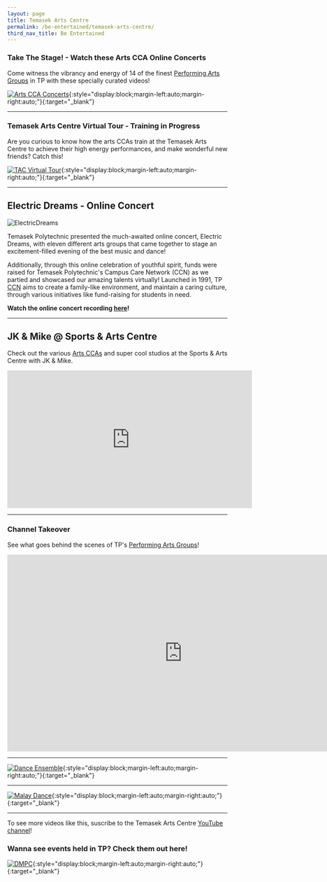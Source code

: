 ```yaml
---
layout: page
title: Temasek Arts Centre
permalink: /be-entertained/temasek-arts-centre/
third_nav_title: Be Entertained
---
```

### Take The Stage! - Watch these Arts CCA Online Concerts
Come witness the vibrancy and energy of 14 of the finest [Performing Arts Groups](/be-involved/performing-arts/) in TP with these specially curated videos!

[![Arts CCA Concerts]({{site.baseurl}}/images/BeEntertained-TACOHvideo.PNG)](https://www.youtube.com/watch?v=PtGvShau2jI&feature=youtu.be){:style="display:block;margin-left:auto;margin-right:auto;"}{:target="_blank"}

---
### Temasek Arts Centre Virtual Tour - Training in Progress
Are you curious to know how the arts CCAs train at the Temasek Arts Centre to achieve their high energy performances, and make wonderful new friends? Catch this! 

[![TAC Virtual Tour]({{site.baseurl}}/images/BeEntertained-TACVirtualTour.PNG)](https://www.youtube.com/watch?v=RTeCCLhEA1E&feature=youtu.be){:style="display:block;margin-left:auto;margin-right:auto;"}{:target="_blank"}

---
## Electric Dreams - Online Concert
![ElectricDreams]({{site.baseurl}}/images/BeEntertained-ElectricDreams1.jpg)

Temasek Polytechnic presented the much-awaited online concert, Electric Dreams, with eleven different arts groups that came together to stage an excitement-filled evening of the best music and dance! 

Additionally, through this online celebration of youthful spirit, funds were raised for Temasek Polytechnic's Campus Care Network (CCN) as we partied and showcased our amazing talents virtually! Launched in 1991, TP [CCN](/be-caring/campus-care-network/) aims to create a family-like environment, and maintain a caring culture, through various initiatives like fund-raising for students in need.

**Watch the online concert recording [here](https://www.youtube.com/watch?v=afTmefWjtiY&feature=youtu.be)!**

---
## JK & Mike @ Sports & Arts Centre
Check out the various [Arts CCAs](/be-involved/performing-arts/) and super cool studios at the Sports & Arts Centre with JK & Mike. 

<div class="bp-youtube">
<iframe width="560" height="315" src="https://www.youtube.com/embed/vtdXDV8jcSg" title="YouTube video player" frameborder="0" allow="accelerometer; autoplay; clipboard-write; encrypted-media; gyroscope; picture-in-picture" allowfullscreen></iframe>   
</div>

---
### Channel Takeover
See what goes behind the scenes of TP's <a href="https://tp-vc-prod.netlify.app/be-involved/performing-arts/">Performing Arts Groups</a>!
<div class="bp-youtube">
    <iframe width="800" height="450" style="display:block;margin-left:auto;margin-right:auto;" src="https://www.youtube.com/embed/p27P9kSYUDg" frameborder="0" allow="accelerometer; autoplay; encrypted-media; gyroscope; picture-in-picture" allowfullscreen></iframe>
</div>

---
[![Dance Ensemble]({{site.baseurl}}/images/BeEntertained-TAC-DE.JPG)](https://www.youtube.com/watch?v=XVK6czhYq4A){:style="display:block;margin-left:auto;margin-right:auto;"}{:target="_blank"}

-----

[![Malay Dance]({{site.baseurl}}/images/BeEntertained-TAC-MDG.JPG)](https://www.youtube.com/watch?v=tDpTjwGP8v8){:style="display:block;margin-left:auto;margin-right:auto;"}{:target="_blank"}

---

To see more videos like this, suscribe to the Temasek Arts Centre <a href="https://www.youtube.com/c/TemasekArtsCentre/videos" target="_blank">YouTube channel</a>!

### Wanna see events held in TP? Check them out here!
[![DMPC]({{site.baseurl}}/images/DMPCBanner.jpg)](https://www.flickr.com/photos/digitalmediacrewtp/albums){:style="display:block;margin-left:auto;margin-right:auto;"}{:target="_blank"}